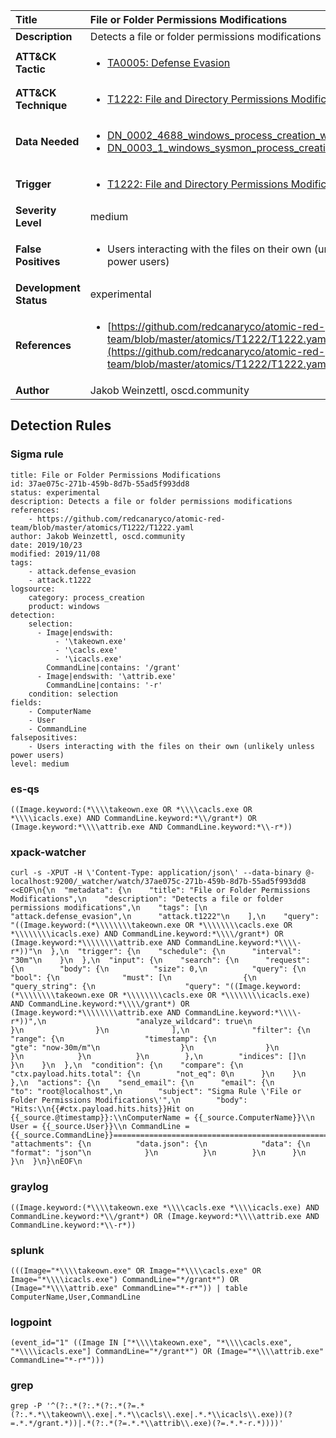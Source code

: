 | Title                    | File or Folder Permissions Modifications       |
|:-------------------------|:------------------|
| **Description**          | Detects a file or folder permissions modifications |
| **ATT&amp;CK Tactic**    |  <ul><li>[TA0005: Defense Evasion](https://attack.mitre.org/tactics/TA0005)</li></ul>  |
| **ATT&amp;CK Technique** | <ul><li>[T1222: File and Directory Permissions Modification](https://attack.mitre.org/techniques/T1222)</li></ul>  |
| **Data Needed**          | <ul><li>[DN_0002_4688_windows_process_creation_with_commandline](../Data_Needed/DN_0002_4688_windows_process_creation_with_commandline.md)</li><li>[DN_0003_1_windows_sysmon_process_creation](../Data_Needed/DN_0003_1_windows_sysmon_process_creation.md)</li></ul>  |
| **Trigger**              | <ul><li>[T1222: File and Directory Permissions Modification](../Triggers/T1222.md)</li></ul>  |
| **Severity Level**       | medium |
| **False Positives**      | <ul><li>Users interacting with the files on their own (unlikely unless power users)</li></ul>  |
| **Development Status**   | experimental |
| **References**           | <ul><li>[https://github.com/redcanaryco/atomic-red-team/blob/master/atomics/T1222/T1222.yaml](https://github.com/redcanaryco/atomic-red-team/blob/master/atomics/T1222/T1222.yaml)</li></ul>  |
| **Author**               | Jakob Weinzettl, oscd.community |


## Detection Rules

### Sigma rule

```
title: File or Folder Permissions Modifications
id: 37ae075c-271b-459b-8d7b-55ad5f993dd8
status: experimental
description: Detects a file or folder permissions modifications
references:
    - https://github.com/redcanaryco/atomic-red-team/blob/master/atomics/T1222/T1222.yaml
author: Jakob Weinzettl, oscd.community
date: 2019/10/23
modified: 2019/11/08
tags:
    - attack.defense_evasion
    - attack.t1222
logsource:
    category: process_creation
    product: windows
detection:
    selection:
      - Image|endswith: 
          - '\takeown.exe'
          - '\cacls.exe'
          - '\icacls.exe'
        CommandLine|contains: '/grant'
      - Image|endswith: '\attrib.exe'
        CommandLine|contains: '-r'
    condition: selection
fields:
    - ComputerName
    - User
    - CommandLine
falsepositives:
    - Users interacting with the files on their own (unlikely unless power users)
level: medium

```





### es-qs
    
```
((Image.keyword:(*\\\\takeown.exe OR *\\\\cacls.exe OR *\\\\icacls.exe) AND CommandLine.keyword:*\\/grant*) OR (Image.keyword:*\\\\attrib.exe AND CommandLine.keyword:*\\-r*))
```


### xpack-watcher
    
```
curl -s -XPUT -H \'Content-Type: application/json\' --data-binary @- localhost:9200/_watcher/watch/37ae075c-271b-459b-8d7b-55ad5f993dd8 <<EOF\n{\n  "metadata": {\n    "title": "File or Folder Permissions Modifications",\n    "description": "Detects a file or folder permissions modifications",\n    "tags": [\n      "attack.defense_evasion",\n      "attack.t1222"\n    ],\n    "query": "((Image.keyword:(*\\\\\\\\takeown.exe OR *\\\\\\\\cacls.exe OR *\\\\\\\\icacls.exe) AND CommandLine.keyword:*\\\\/grant*) OR (Image.keyword:*\\\\\\\\attrib.exe AND CommandLine.keyword:*\\\\-r*))"\n  },\n  "trigger": {\n    "schedule": {\n      "interval": "30m"\n    }\n  },\n  "input": {\n    "search": {\n      "request": {\n        "body": {\n          "size": 0,\n          "query": {\n            "bool": {\n              "must": [\n                {\n                  "query_string": {\n                    "query": "((Image.keyword:(*\\\\\\\\takeown.exe OR *\\\\\\\\cacls.exe OR *\\\\\\\\icacls.exe) AND CommandLine.keyword:*\\\\/grant*) OR (Image.keyword:*\\\\\\\\attrib.exe AND CommandLine.keyword:*\\\\-r*))",\n                    "analyze_wildcard": true\n                  }\n                }\n              ],\n              "filter": {\n                "range": {\n                  "timestamp": {\n                    "gte": "now-30m/m"\n                  }\n                }\n              }\n            }\n          }\n        },\n        "indices": []\n      }\n    }\n  },\n  "condition": {\n    "compare": {\n      "ctx.payload.hits.total": {\n        "not_eq": 0\n      }\n    }\n  },\n  "actions": {\n    "send_email": {\n      "email": {\n        "to": "root@localhost",\n        "subject": "Sigma Rule \'File or Folder Permissions Modifications\'",\n        "body": "Hits:\\n{{#ctx.payload.hits.hits}}Hit on {{_source.@timestamp}}:\\nComputerName = {{_source.ComputerName}}\\n        User = {{_source.User}}\\n CommandLine = {{_source.CommandLine}}================================================================================\\n{{/ctx.payload.hits.hits}}",\n        "attachments": {\n          "data.json": {\n            "data": {\n              "format": "json"\n            }\n          }\n        }\n      }\n    }\n  }\n}\nEOF\n
```


### graylog
    
```
((Image.keyword:(*\\\\takeown.exe *\\\\cacls.exe *\\\\icacls.exe) AND CommandLine.keyword:*\\/grant*) OR (Image.keyword:*\\\\attrib.exe AND CommandLine.keyword:*\\-r*))
```


### splunk
    
```
(((Image="*\\\\takeown.exe" OR Image="*\\\\cacls.exe" OR Image="*\\\\icacls.exe") CommandLine="*/grant*") OR (Image="*\\\\attrib.exe" CommandLine="*-r*")) | table ComputerName,User,CommandLine
```


### logpoint
    
```
(event_id="1" ((Image IN ["*\\\\takeown.exe", "*\\\\cacls.exe", "*\\\\icacls.exe"] CommandLine="*/grant*") OR (Image="*\\\\attrib.exe" CommandLine="*-r*")))
```


### grep
    
```
grep -P '^(?:.*(?:.*(?:.*(?=.*(?:.*.*\\takeown\\.exe|.*.*\\cacls\\.exe|.*.*\\icacls\\.exe))(?=.*.*/grant.*))|.*(?:.*(?=.*.*\\attrib\\.exe)(?=.*.*-r.*))))'
```



